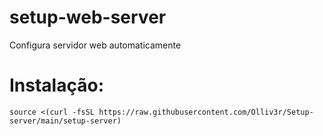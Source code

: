 # setup-web-server
Configura servidor web automaticamente

# Instalação:
```
source <(curl -fsSL https://raw.githubusercontent.com/Olliv3r/Setup-server/main/setup-server)
```
